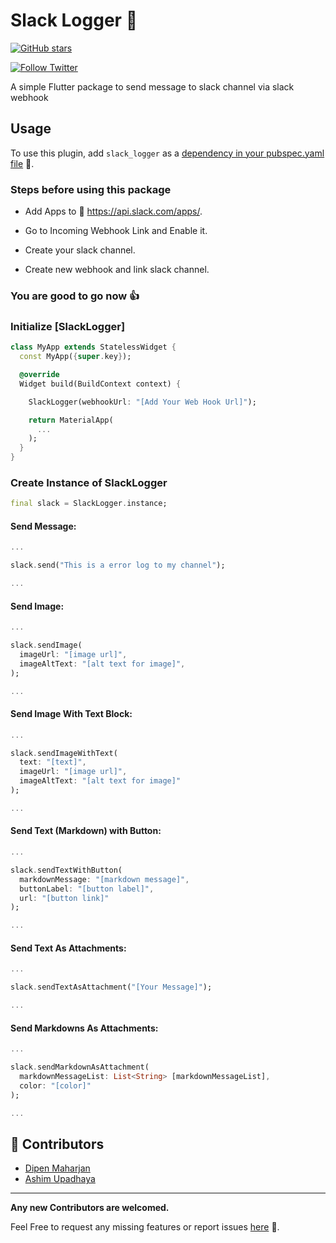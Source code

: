 # Slack Logger 🚀

[![GitHub stars](https://img.shields.io/github/stars/slimpotatoboy/slack_logger.svg?style=social)](https://github.com/slimpotatoboy/slack_logger)

[![Follow Twitter](https://img.shields.io/twitter/follow/slimpotatoboy?style=social)](https://twitter.com/intent/follow?screen_name=slimpotatoboy)

A simple Flutter package to send message to slack channel via slack webhook

## Usage

To use this plugin, add `slack_logger` as a [dependency in your pubspec.yaml file](https://flutter.dev/docs/development/platform-integration/platform-channels) 🔗.

### Steps before using this package

- Add Apps to 🔗 https://api.slack.com/apps/.

- Go to Incoming Webhook Link and Enable it.

- Create your slack channel.

- Create new webhook and link slack channel.

### You are good to go now 👍

### Initialize [SlackLogger]

```dart
class MyApp extends StatelessWidget {
  const MyApp({super.key});

  @override
  Widget build(BuildContext context) {

    SlackLogger(webhookUrl: "[Add Your Web Hook Url]");

    return MaterialApp(
      ...
    );
  }
}
```

### Create Instance of SlackLogger
```dart
final slack = SlackLogger.instance;
```

#### Send Message:

```dart
...

slack.send("This is a error log to my channel");

...
```

#### Send Image:

```dart
...

slack.sendImage(
  imageUrl: "[image url]",
  imageAltText: "[alt text for image]",
);

...
```

#### Send Image With Text Block:

```dart
...

slack.sendImageWithText(
  text: "[text]",
  imageUrl: "[image url]",
  imageAltText: "[alt text for image]"
);

...
```

#### Send Text (Markdown) with Button:

```dart
...

slack.sendTextWithButton(
  markdownMessage: "[markdown message]",
  buttonLabel: "[button label]",
  url: "[button link]"
);

...
```

#### Send Text As Attachments:

```dart
...

slack.sendTextAsAttachment("[Your Message]");

...
```

#### Send Markdowns As Attachments:

```dart
...

slack.sendMarkdownAsAttachment(
  markdownMessageList: List<String> [markdownMessageList],
  color: "[color]"
);

...
```

## 🚀 Contributors

- [Dipen Maharjan](https://dipenmaharjan.com.np/)
- [Ashim Upadhaya](https://github.com/ayyshim)

---

**Any new Contributors are welcomed.**

Feel Free to request any missing features or report issues [here](https://github.com/slimpotatoboy/slack_logger/issues) 🔗.
